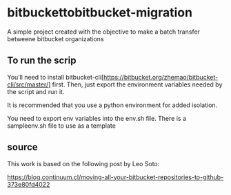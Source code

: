 # bitbuckettobitbucket-migration
A simple project created with the objective to make a batch transfer betweene bitbucket organizations 

## To run the scrip

You’ll need to install bitbucket-cli[https://bitbucket.org/zhemao/bitbucket-cli/src/master/] first. 
Then, just export the environment variables needed by the script and run it. 

It is recommended that you use a python environment for added isolation.


You need to export env variables into the env.sh file. There is a sampleenv.sh file to use as a template


## source

This work is based on the following post by Leo Soto:

https://blog.continuum.cl/moving-all-your-bitbucket-repositories-to-github-373e80fd4022
